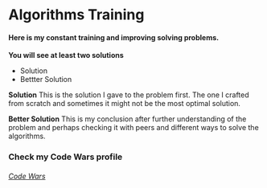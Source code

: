 # Algorithms Training

#### Here is my constant training and improving solving problems.

**You will see at least two solutions**
* Solution
* Bettter Solution

**Solution**
This is the solution I gave to the problem first. The one I crafted from scratch and sometimes it might not be the most optimal solution.

**Better Solution**
This is my conclusion after further understanding of the problem and perhaps checking it with peers and different ways to solve the algorithms.


### Check my Code Wars profile 
###### [Code Wars](https://www.codewars.com/users/Mangonando)